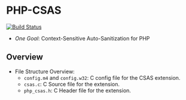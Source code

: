 # PHP-CSAS
[![Build Status](https://travis-ci.org/php-csas/php-csas.svg?branch=master)](https://travis-ci.org/php-csas/php-csas)

- *One Goal*: Context-Sensitive Auto-Sanitization for PHP

## Overview
- File Structure Overview:
	- `config.m4` and `config.w32`: C config file for the CSAS extension.
	- `csas.c`: C Source file for the extension.
	- `php_csas.h`: C Header file for the extension.
